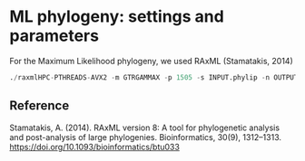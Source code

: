 # ML phylogeny: settings and parameters

For the Maximum Likelihood phylogeny, we used RAxML (Stamatakis, 2014)

```python
./raxmlHPC-PTHREADS-AVX2 -m GTRGAMMAX -p 1505 -s INPUT.phylip -n OUTPUT -f a -x 3012 -T 16 -# 1000
```


## Reference
Stamatakis, A. (2014). RAxML version 8: A tool for phylogenetic analysis and post-analysis of large phylogenies. Bioinformatics, 30(9), 1312–1313. https://doi.org/10.1093/bioinformatics/btu033
